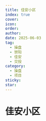 ```yaml
---
title: 佳安小区
index: true
cover: 
icon: 
order: 
author: 
date: 2025-06-03
tag:
  - 操盘
  - 崇阳
  - 佳安
  - 交投
category:
  - 操盘
  - 项目
sticky: 
star: 
---
```


# 佳安小区
